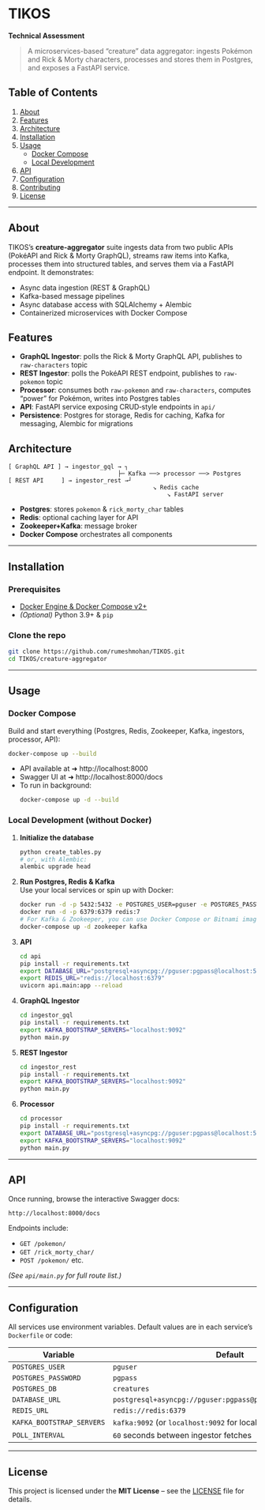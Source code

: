 # TIKOS

**Technical Assessment**

> A microservices-based “creature” data aggregator: ingests Pokémon and Rick & Morty characters, processes and stores them in Postgres, and exposes a FastAPI service.

## Table of Contents

1. [About](#about)  
2. [Features](#features)  
3. [Architecture](#architecture)  
4. [Installation](#installation)  
5. [Usage](#usage)  
   - [Docker Compose](#docker-compose)  
   - [Local Development](#local-development)  
6. [API](#api)  
7. [Configuration](#configuration)  
8. [Contributing](#contributing)  
9. [License](#license)  


---

## About

TIKOS’s **creature‑aggregator** suite ingests data from two public APIs (PokéAPI and Rick & Morty GraphQL), streams raw items into Kafka, processes them into structured tables, and serves them via a FastAPI endpoint. It demonstrates:

- Async data ingestion (REST & GraphQL)  
- Kafka-based message pipelines  
- Async database access with SQLAlchemy + Alembic  
- Containerized microservices with Docker Compose  

## Features

- **GraphQL Ingestor**: polls the Rick & Morty GraphQL API, publishes to `raw-characters` topic  
- **REST Ingestor**: polls the PokéAPI REST endpoint, publishes to `raw-pokemon` topic  
- **Processor**: consumes both `raw-pokemon` and `raw-characters`, computes “power” for Pokémon, writes into Postgres tables  
- **API**: FastAPI service exposing CRUD‑style endpoints in `api/`  
- **Persistence**: Postgres for storage, Redis for caching, Kafka for messaging, Alembic for migrations  

## Architecture

```text
[ GraphQL API ] → ingestor_gql → ┐
                               ├─ Kafka ──> processor ──> Postgres
[ REST API     ] → ingestor_rest →┘
                                         ↘ Redis cache
                                             ↘ FastAPI server
```

- **Postgres**: stores `pokemon` & `rick_morty_char` tables  
- **Redis**: optional caching layer for API  
- **Zookeeper+Kafka**: message broker  
- **Docker Compose** orchestrates all components  

---

## Installation

### Prerequisites

- [Docker Engine & Docker Compose v2+](https://docs.docker.com/get-docker/)  
- *(Optional)* Python 3.9+ & `pip`

### Clone the repo

```bash
git clone https://github.com/rumeshmohan/TIKOS.git
cd TIKOS/creature-aggregator
```

---

## Usage

### Docker Compose

Build and start everything (Postgres, Redis, Zookeeper, Kafka, ingestors, processor, API):

```bash
docker-compose up --build
```

- API available at ➜ http://localhost:8000  
- Swagger UI at ➜ http://localhost:8000/docs  
- To run in background:  
  ```bash
  docker-compose up -d --build
  ```

### Local Development (without Docker)

1. **Initialize the database**  
   ```bash
   python create_tables.py
   # or, with Alembic:
   alembic upgrade head
   ```

2. **Run Postgres, Redis & Kafka**  
   Use your local services or spin up with Docker:
   ```bash
   docker run -d -p 5432:5432 -e POSTGRES_USER=pguser -e POSTGRES_PASSWORD=pgpass -e POSTGRES_DB=creatures postgres:15
   docker run -d -p 6379:6379 redis:7
   # For Kafka & Zookeeper, you can use Docker Compose or Bitnami images
   docker-compose up -d zookeeper kafka
   ```

3. **API**  
   ```bash
   cd api
   pip install -r requirements.txt
   export DATABASE_URL="postgresql+asyncpg://pguser:pgpass@localhost:5432/creatures"
   export REDIS_URL="redis://localhost:6379"
   uvicorn api.main:app --reload
   ```

4. **GraphQL Ingestor**  
   ```bash
   cd ingestor_gql
   pip install -r requirements.txt
   export KAFKA_BOOTSTRAP_SERVERS="localhost:9092"
   python main.py
   ```

5. **REST Ingestor**  
   ```bash
   cd ingestor_rest
   pip install -r requirements.txt
   export KAFKA_BOOTSTRAP_SERVERS="localhost:9092"
   python main.py
   ```

6. **Processor**  
   ```bash
   cd processor
   pip install -r requirements.txt
   export DATABASE_URL="postgresql+asyncpg://pguser:pgpass@localhost:5432/creatures"
   export KAFKA_BOOTSTRAP_SERVERS="localhost:9092"
   python main.py
   ```

---

## API

Once running, browse the interactive Swagger docs:

```
http://localhost:8000/docs
```

Endpoints include:

- `GET /pokemon/`  
- `GET /rick_morty_char/`  
- `POST /pokemon/` etc.

*(See `api/main.py` for full route list.)*

---

## Configuration

All services use environment variables. Default values are in each service’s `Dockerfile` or code:

| Variable                   | Default                                                                                  |
| -------------------------- | ---------------------------------------------------------------------------------------- |
| `POSTGRES_USER`            | `pguser`                                                                                 |
| `POSTGRES_PASSWORD`        | `pgpass`                                                                                 |
| `POSTGRES_DB`              | `creatures`                                                                              |
| `DATABASE_URL`             | `postgresql+asyncpg://pguser:pgpass@postgres:5432/creatures`                             |
| `REDIS_URL`                | `redis://redis:6379`                                                                     |
| `KAFKA_BOOTSTRAP_SERVERS`  | `kafka:9092` (or `localhost:9092` for local dev)                                         |
| `POLL_INTERVAL`            | `60` seconds between ingestor fetches                                                    |

---

## License

This project is licensed under the **MIT License** – see the [LICENSE](LICENSE) file for details.

```
